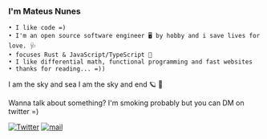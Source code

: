 ### I'm Mateus Nunes

```
• I like code =)
• I'm an open source software engineer 🖥️ by hobby and i save lives for love. 🩺
• focuses Rust & JavaScript/TypeScript 🦀
• I like differential math, functional programming and fast websites
• thanks for reading... =))
```


I am the sky and sea
I am the sky and end
🪐 🌟 

Wanna talk about something? I'm smoking probably but you can DM on twitter =)

[![Twitter](https://img.shields.io/static/v1?label=Twitter&message=@nunitoo_&color=1DA1F2)](https://twitter.com/nunitoo_)
[![mail](https://img.shields.io/static/v1?label=mail&message=mateusnss@proton.me&color=372580)](mailto:mateusnss@proton.me)
